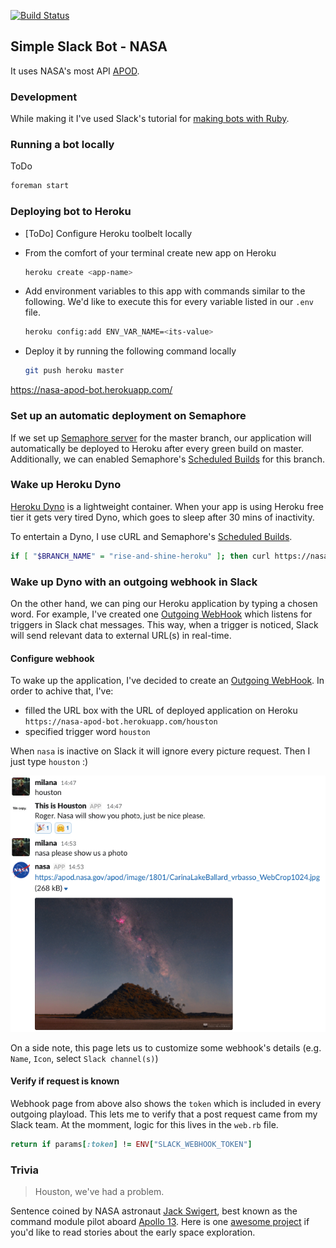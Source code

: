 [![Build Status](https://semaphoreci.com/api/v1/projects/3e0d49e4-8e5e-48d4-9a1f-9308bd19b3cf/1695126/badge.svg)](https://semaphoreci.com/mstojadinov/nasa)

## Simple Slack Bot - NASA

It uses NASA's most API [APOD].

### Development

While making it I've used Slack's tutorial for [making bots with Ruby](https://github.com/slack-ruby/slack-ruby-bot/blob/master/TUTORIAL.md "Slack-Ruby-Bot Tutorial").

### Running a bot locally

ToDo

```bash
foreman start
```

### Deploying bot to Heroku

- [ToDo] Configure Heroku toolbelt locally
- From the comfort of your terminal create new app on Heroku

    ```bash
    heroku create <app-name>
    ```
- Add environment variables to this app with commands similar to the following.
We'd like to execute this for every variable listed in our `.env` file.

    ```bash
    heroku config:add ENV_VAR_NAME=<its-value>
    ```

- Deploy it by running the following command locally

    ```bash
    git push heroku master
    ```
https://nasa-apod-bot.herokuapp.com/

### Set up an automatic deployment on Semaphore

If we set up [Semaphore server] for the master branch,
our application will automatically be deployed to Heroku after every green build on master.
Additionally, we can enabled Semaphore's [Scheduled Builds] for this branch.

### Wake up Heroku Dyno

[Heroku Dyno] is a lightweight container. When your app is using Heroku free tier
it gets very tired Dyno, which goes to sleep after 30 mins of inactivity.

To entertain a Dyno, I use cURL and Semaphore's [Scheduled Builds].

```bash
if [ "$BRANCH_NAME" = "rise-and-shine-heroku" ]; then curl https://nasa-apod-bot.herokuapp.com/; fi
```

### Wake up Dyno with an outgoing webhook in Slack

On the other hand, we can ping our Heroku application by typing a chosen word.
For example, I've created one [Outgoing WebHook] which listens for triggers in Slack chat messages.
This way, when a trigger is noticed, Slack will send relevant data to external URL(s) in real-time.

#### Configure webhook

To wake up the application, I've decided to create an [Outgoing WebHook].
In order to achive that,  I've:

- filled the URL box with the URL of deployed application on Heroku
`https://nasa-apod-bot.herokuapp.com/houston`
- specified trigger word `houston`

When `nasa` is inactive on Slack it will ignore every picture request.
Then I just type `houston` :)

![houston](public/houston.png)

On a side note, this page lets us to customize some webhook's details
(e.g. `Name`, `Icon`, select `Slack channel(s)`)

#### Verify if request is known

Webhook page from above also shows the `token` which is included in every outgoing playload.
This lets me to verify that a post request came from my Slack team.
At the momment, logic for this lives in the `web.rb` file.

```ruby
return if params[:token] != ENV["SLACK_WEBHOOK_TOKEN"]
```

### Trivia

> Houston, we've had a problem.

Sentence coined by NASA astronaut [Jack Swigert](https://www.jsc.nasa.gov/Bios/htmlbios/swigert-jl.html),
best known as the command module pilot aboard [Apollo 13](https://history.nasa.gov/SP-350/ch-13-1.html).
Here is one [awesome project](http://spacelog.org/) if you'd like to read stories about the early space exploration.

[APOD]: https://api.nasa.gov/api.html#apod
[making bots with Ruby]: https//github.com/slack-ruby/slack-ruby-bot/blob/master/TUTORIAL.md
[Semaphore server]: https://semaphoreci.com/docs/deploying-to-heroku.html
[Scheduled Builds]: https://semaphoreci.com/docs/scheduling-builds.html
[Heroku Dyno]: https://www.heroku.com/pricing
[Outgoing WebHook]: https://slack.com/services/new/outgoing-webhook
